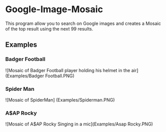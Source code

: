 # Google-Image-Mosaic
This program allow you to search on Google images and creates a Mosaic of the top result using the next 99 results.

## Examples ##

### Badger Football ###
![Mosaic of Badger Football player holding his helmet in the air](Examples/Badger Football.PNG)

### Spider Man ###
![Mosaic of SpiderMan] (Examples/Spiderman.PNG)

### A$AP Rocky ####
![Mosaic of A$AP Rocky Singing in a mic](Examples/Asap Rocky.PNG)
